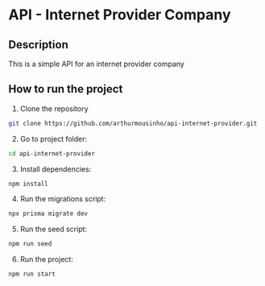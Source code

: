 # API - Internet Provider Company

## Description
This is a simple API for an internet provider company

## How to run the project
1. Clone the repository
```bash
git clone https://github.com/arthurmousinho/api-internet-provider.git
```

2. Go to project folder:
```bash
cd api-internet-provider
```

3. Install dependencies:
```bash
npm install
```

4. Run the migrations script:
```bash
npx prisma migrate dev
```

5. Run the seed script:
```bash
npm run seed
```

6. Run the project:
```bash
npm run start
```

